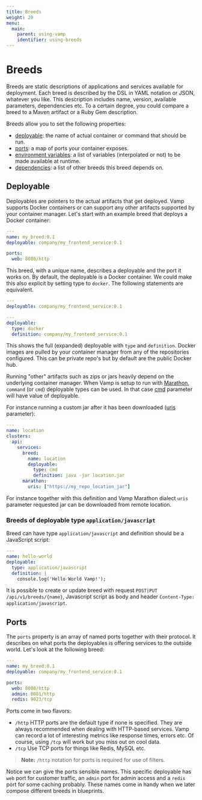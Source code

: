 ```yaml
---
title: Breeds
weight: 20
menu:
  main:
    parent: using-vamp
    identifier: using-breeds    
---
```


# Breeds

Breeds are static descriptions of applications and services available for deployment. Each breed is described by the DSL in YAML notation or JSON, whatever you like. This description includes name, version, available parameters, dependencies etc.
To a certain degree, you could compare a breed to a Maven artifact or a Ruby Gem description.

Breeds allow you to set the following properties:

- [deployable](#deployable): the name of actual container or command that should be run.
- [ports](#ports): a map of ports your container exposes.
- [environment variables](/documentation/using-vamp/environment_variables/): a list of variables (interpolated or not) to be made available at runtime.
- [dependencies](#environment-variables-dependencies): a list of other breeds this breed depends on.


## Deployable

Deployables are pointers to the actual artifacts that get deployed. Vamp supports Docker containers or can support any other artifacts supported by your container manager. Let's start with an example breed that deploys a Docker container:

```yaml
---
name: my_breed:0.1
deployable: company/my_frontend_service:0.1

ports:
  web: 8080/http   
```

This breed, with a unique name, describes a deployable and the port it works on. By default, the deployable is a Docker container. 
We could make this also explicit by setting type to `docker`. The following statements are equivalent.

```yaml
---
deployable: company/my_frontend_service:0.1
```

```yaml
---
deployable: 
  type: docker
  definition: company/my_frontend_service:0.1
```

This shows the full (expanded) deployable with `type` and `definition`.
Docker images are pulled by your container manager from any of the repositories configured. This can be private repo's but by default are the public Docker hub.

Running "other" artifacts such as zips or jars heavily depend on the underlying container manager.
When Vamp is setup to run with [Marathon](https://mesosphere.github.io/marathon/), `command` (or `cmd`) deployable types can be used.
In that case [cmd](https://mesosphere.github.io/marathon/docs/rest-api.html#post-v2-apps) parameter will have value of deployable.

For instance running a custom jar after it has been downloaded ([uris](https://mesosphere.github.io/marathon/docs/rest-api.html#uris-array-of-strings) parameter):

```yaml
---
name: location
clusters:
  api:
    services:
      breed:
        name: location
        deployable: 
          type: cmd
          definition: java -jar location.jar
      marathon:
        uris: ["https://my_repo_location_jar"]

```

For instance together with this definition and Vamp Marathon dialect `uris` parameter requested jar can be downloaded from remote location. 

### Breeds of deployable type `application/javascript` 

Breed can have type `application/javascript` and definition should be a JavaScript script:

```yaml
---
name: hello-world
deployable:
  type: application/javascript
  definition: |
    console.log('Hello World Vamp!');
```

It is possible to create or update breed with request `POST|PUT /api/v1/breeds/{name}`, Javascript script as body and header `Content-Type: application/javascript`.

## Ports

The `ports` property is an array of named ports together with their protocol. It describes on what ports the deployables is offering services to the outside world. Let's look at the following breed:

```yaml
---
name: my_breed:0.1
deployable: company/my_frontend_service:0.1

ports:
  web: 8080/http
  admin: 8081/http
  redis: 9023/tcp   
```

Ports come in two flavors:

- `/http` HTTP ports are the default type if none is specified. They are always recommended when dealing with HTTP-based services. Vamp can record a lot of interesting metrics like response times, errors etc. Of course, using `/tcp` will work but you miss out on cool data.
- `/tcp` Use TCP ports for things like Redis, MySQL etc.

> **Note:** `/http` notation for ports is required for use of filters.

Notice we can give the ports sensible names. This specific deployable has `web` port for customer traffic, an `admin` port for admin access and a `redis` port for some caching probably. These names come in handy when we later compose different breeds in blueprints.
